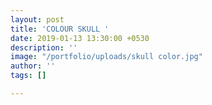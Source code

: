 ```yaml
---
layout: post
title: 'COLOUR SKULL '
date: 2019-01-13 13:30:00 +0530
description: ''
image: "/portfolio/uploads/skull color.jpg"
author: ''
tags: []

---
```

